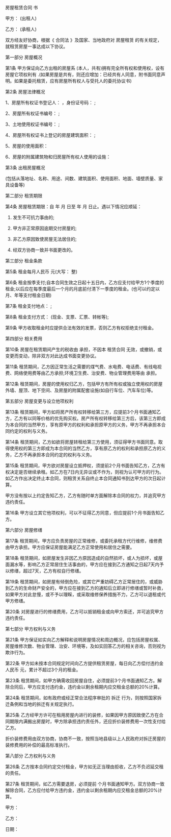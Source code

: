 
 



房屋租赁合同
书


甲方： (出租人)


乙方： (承租人)


双方经友好协商，根据《
合同法
》及国家、当地政府对
房屋租赁
的有关规定，就租赁房屋一事达成以下协议。


第一部分 房屋概况


第1条 甲方保证向乙方出租的房屋系 (本人，共有)拥有完全所有权和使用权，设有房屋它项权利有 .(如果房屋是共有，则还应增加：已经共有人同意，附书面同意声明。如果是委托租赁，应有房屋所有权人与受托人的委托协议书)


第2条 房屋法律概况


1、房屋所有权证书登记人： ，身份证号码： ;


2、房屋所有权证书编号： ;


3、土地使用权证书编号： ;


4、房屋所有权证书上登记的房屋建筑面积： ;


5、房屋的使用面积：


6、房屋的附属建筑物和归房屋所有权人使用的设施：


第3条 出租房屋概况


(包括从落地址、名称、用途、间数、建筑面积、使用面积、地面、墙壁质量、家具设备等)


第二部分 租赁期限


第4条 房屋租赁期限：自 年 月 日至 年 月 日止。遇以下情况应顺延：


1) 发生不可抗力事由的;


2) 甲方非正常原因逾期交付房屋的;


3) 非乙方原因致使房屋无法居住的;


4) 经双方协商一致并书面更改的。


第三部分 租金条款


第5条 租金每月人民币 元(大写： 整)


第6条 租金按季支付;自本合同生效之日起十五日内，乙方应支付给甲方1个季度的租金;以后应在每季度最后一个月的月底前付清下一季度的租金。(也可以约定以月、年等支付租金日期)


第7条 租金支付地点： ;


第8条 租金支付方式： (现金、支票、汇票、转帐等);


第9条 甲方收取租金时应提供合法有效的发票，否则乙方有权拒绝支付租金。


第四部分 相关费用


第10条 房屋在租赁期间产生的税收由 承担，不因本
租赁合同
无效，或撤销，或变更而变动，除非双方对此达成书面变更协议。


第11条 租赁期间，乙方因正常生活之需要的煤气费、水电费、电话费、有线电视费、网络使用费等由乙方承担;环境卫生费、治安费、物业管理费用等由 承担。


第12条 租赁期间，房屋的使用权归乙方，包括甲方有所有权或独立使用权的房屋外墙、屋顶、地下空间、及房屋的附属配套设施(如自行车位、汽车车位)等。


第五部分 房屋变更与设立他项权利


第13条 租赁期间，甲方如将房产所有权转移给第三方，应提前3个月书面通知乙方，乙方有以同等价格的优先购买权。房产所有权转移给第三方后，该第三方即成为本合同的当然甲方，享有原甲方的权利和承担原甲方的义务，甲方不再承担本合同约定的权利与义务。


第14条 租赁期间，乙方如欲将房屋转租给第三方使用，须征得甲方书面同意。取得使用权的第三方即成为本合同的当然乙方，享有原乙方的权利和承担原乙方的义务，乙方不再承担本合同约定的权利与义务。


第15条 租赁期间，甲方欲对房屋设立抵押权，须提前2个月书面告知乙方，乙方有权决定是否继续承租。如乙方在7日内无异议或不作为，则视为认可甲方的行为。如乙方作出决定终止本合同，则租赁关系自终止本合同通知书到达甲方的次日起计算。


甲方没有按以上约定告知乙方，乙方有随时单方面解除本合同的权力，并追究甲方违约责任。


第16条 甲方设立其它他项权利，可以不征得乙方同意，但应提前1个月书面告知乙方。


第六部分 房屋修缮


第17条 租赁期间，甲方应负责房屋的正常维修，或委托承租方代行维修，维修费由甲方承担。甲方应保证房屋能满足乙方正常使用和居住之需要。


第18条 租赁期间，如房屋发生非因乙方原因造成的自然损坏，或人为损坏，或屋面漏水等，影响乙方正常居住生活事由的，甲方应在接到乙方通知之日起7天内予以修缮，超过7天，乙方有权自行修缮。


第19条 租赁期间，如房屋有倾倒危险，或其它严重妨碍乙方正常居住的，或威胁到乙方的生命财产安全的，甲方应在接到乙方的通知后立即进行修缮或暂时补救，如果甲方对此怠慢，或不予以理睬，或采取维修保养措施不力，乙方可以退租或代甲方修缮。


第20条 对房屋进行的修缮费用，乙方可以抵销租金或向甲方索还，并可追究甲方违约责任。


第七部分 甲方权利与义务


第21条 甲方保证如实向乙方解释和说明房屋情况和周边概况，应包括房屋权属、房屋维修次数、物业管理、治安、环境等，及如实回答乙方的相关咨询，否则视为欺诈行为。


第22条 甲方如未按本合同规定时间向乙方提供租赁房屋，每日向乙方偿付违约金人民币 元，累计不超过3个月的租金。


第23条 租赁期间，如甲方确需收回房屋自住，必须提前3个月书面通知乙方。解除合同后，甲方应支付违约金，违约金以剩余租期内应交租金总额的20%计算。


第24条 租赁期间，如有政府或经正常合法程序审批的
拆迁
行为，则按照国家拆迁条例和当地的拆迁有关规定执行。


第25条 乙方经甲方许可在租用房屋内进行的装修，如果因甲方原因致使乙方在合同期限内满搬出房屋时，甲方除承担违约责任外，还应折价装修费用一次性支付给乙方。


折价装修费用由双方协商，协商不一致，按照当地县级以上人民政府对拆迁房屋的装修费用的补偿的最高标准执行。


第八部分 乙方权利与义务


第26条 乙方按本合同约定交付租金，甲方如无正当理由拒收，乙方不负迟延交租的责任。


第27条 租赁期间，如乙方需要退房，必须提前 个月书面通知甲方。双方协商一致解除合同，乙方应付给甲方违约金，违约金以剩余租期内应交租金总额的20%计算。


甲方：


乙方：


日期：
 


 

 
 
 
 
 
  


  
 

  


  


  
 
 
 
 

